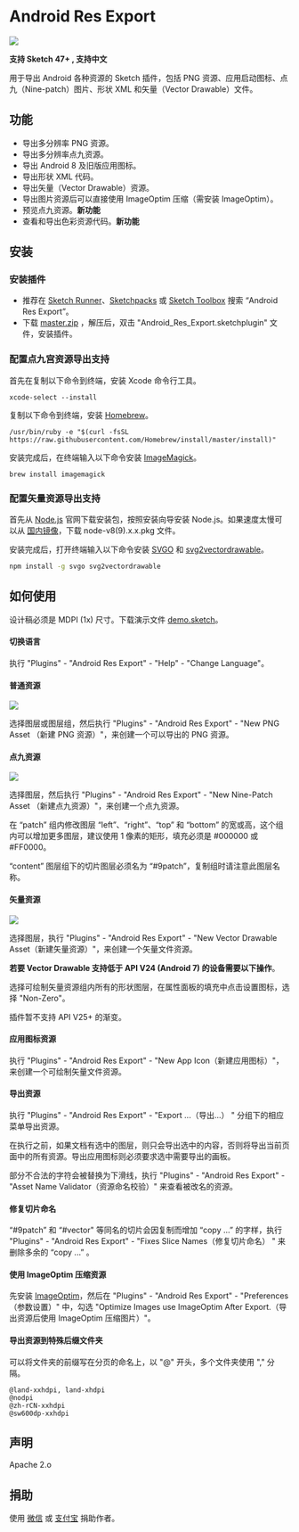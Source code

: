 # Android Res Export

![](https://github.com/Ashung/Android_Res_Export/blob/develop/img/android_res_export.png?raw=true)

**支持 Sketch 47+ , 支持中文**

用于导出 Android 各种资源的 Sketch 插件，包括 PNG 资源、应用启动图标、点九（Nine-patch）图片、形状 XML 和矢量（Vector Drawable）文件。

## 功能

- 导出多分辨率 PNG 资源。
- 导出多分辨率点九资源。
- 导出 Android 8 及旧版应用图标。
- 导出形状 XML 代码。
- 导出矢量（Vector Drawable）资源。
- 导出图片资源后可以直接使用 ImageOptim 压缩（需安装 ImageOptim）。
- 预览点九资源。**新功能**
- 查看和导出色彩资源代码。**新功能**

## 安装

### 安装插件

- 推荐在 [Sketch Runner](http://sketchrunner.com/)、[Sketchpacks](https://sketchpacks.com/) 或 [Sketch Toolbox](http://sketchtoolbox.com/) 搜索 “Android Res Export”。
- 下载 [master.zip](https://github.com/Ashung/Android_Res_Export/archive/master.zip) ，解压后，双击 "Android_Res_Export.sketchplugin" 文件，安装插件。

### 配置点九宫资源导出支持

首先在复制以下命令到终端，安装 Xcode 命令行工具。

```shell
xcode-select --install
```

复制以下命令到终端，安装 [Homebrew](http://brew.sh/index_zh-cn.html)。

```shell
/usr/bin/ruby -e "$(curl -fsSL https://raw.githubusercontent.com/Homebrew/install/master/install)"
```

安装完成后，在终端输入以下命令安装 [ImageMagick](http://www.imagemagick.org/script/index.php)。

```shell
brew install imagemagick
```

### 配置矢量资源导出支持

首先从 [Node.js](https://nodejs.org/en/) 官网下载安装包，按照安装向导安装 Node.js。如果速度太慢可以从 [国内镜像](https://npm.taobao.org/mirrors/node/)，下载 node-v8(9).x.x.pkg 文件。

安装完成后，打开终端输入以下命令安装 [SVGO](https://github.com/svg/svgo) 和 [svg2vectordrawable](https://github.com/Ashung/svg2vectordrawable)。

```bash
npm install -g svgo svg2vectordrawable
```

## 如何使用

设计稿必须是 MDPI (1x) 尺寸。下载演示文件 [demo.sketch](https://github.com/Ashung/Android_Res_Export/blob/develop/demo.sketch)。

#### 切换语言

执行 "Plugins" - "Android Res Export" - "Help" - "Change Language"。

#### 普通资源

![](https://github.com/Ashung/Android_Res_Export/blob/develop/img/android_res_export_1.gif?raw=true)

选择图层或图层组，然后执行 "Plugins" - "Android Res Export" - "New PNG Asset （新建 PNG 资源）"，来创建一个可以导出的 PNG 资源。

#### 点九资源

![](https://github.com/Ashung/Android_Res_Export/blob/develop/img/android_res_export_2.gif?raw=true)

选择图层，然后执行 "Plugins" - "Android Res Export" - "New Nine-Patch Asset （新建点九资源）"，来创建一个点九资源。

在 “patch” 组内修改图层 “left”、“right”、“top” 和 “bottom” 的宽或高，这个组内可以增加更多图层，建议使用 1 像素的矩形，填充必须是 #000000 或 #FF0000。

“content” 图层组下的切片图层必须名为 “#9patch”，复制组时请注意此图层名称。

#### 矢量资源

![](https://github.com/Ashung/Android_Res_Export/blob/develop/img/android_res_export_3.gif?raw=true)

选择图层，执行 "Plugins" - "Android Res Export" - "New Vector Drawable Asset（新建矢量资源）"，来创建一个矢量文件资源。

**若要 Vector Drawable 支持低于 API V24 (Android 7) 的设备需要以下操作**。

选择可绘制矢量资源组内所有的形状图层，在属性面板的填充中点击设置图标，选择 "Non-Zero"。

插件暂不支持 API V25+ 的渐变。

#### 应用图标资源

执行 "Plugins" - "Android Res Export" - "New App Icon（新建应用图标）"，来创建一个可绘制矢量文件资源。

#### 导出资源

执行 "Plugins" - "Android Res Export" - "Export ...（导出...） " 分组下的相应菜单导出资源。

在执行之前，如果文档有选中的图层，则只会导出选中的内容，否则将导出当前页面中的所有资源。导出应用图标则必须要求选中需要导出的画板。

部分不合法的字符会被替换为下滑线，执行 "Plugins" - "Android Res Export" - "Asset Name Validator（资源命名校验）" 来查看被改名的资源。

#### 修复切片命名

“#9patch” 和 “#vector" 等同名的切片会因复制而增加 “copy ...” 的字样，执行 "Plugins" - "Android Res Export" - "Fixes Slice Names（修复切片命名） " 来删除多余的 “copy ...” 。

#### 使用 ImageOptim 压缩资源

先安装 [ImageOptim](https://imageoptim.com/mac)，然后在 "Plugins" - "Android Res Export" - "Preferences（参数设置）" 中，勾选 "Optimize Images use ImageOptim After Export.（导出资源后使用 ImageOptim 压缩图片）"。

#### 导出资源到特殊后缀文件夹

可以将文件夹的前缀写在分页的命名上，以 "@" 开头，多个文件夹使用 "," 分隔。

```
@land-xxhdpi, land-xhdpi
@nodpi
@zh-rCN-xxhdpi
@sw600dp-xxhdpi
```

## 声明

Apache 2.o

## 捐助

使用 [微信](http://ashung.github.io/donate.html) 或 [支付宝](http://ashung.github.io/donate.html) 捐助作者。
